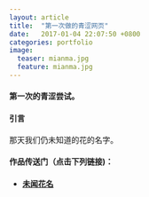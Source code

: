 ```yaml
---
layout: article
title:  "第一次做的青涩网页"
date:   2017-01-04 22:07:50 +0800
categories: portfolio
image:
  teaser: mianma.jpg
  feature: mianma.jpg
---
```


#### 第一次的青涩尝试。


#### 引言
那天我们仍未知道的花的名字。



#### 作品传送门（点击下列链接)：
- #### <a href="https://github.com/Ye-Wen-Min/Ye-Wen-Min.github.io/blob/master/portfolio/index2.html">未闻花名</a>